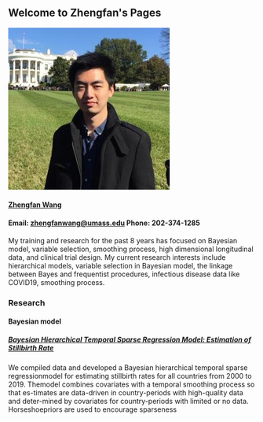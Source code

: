 ## Welcome to Zhengfan's Pages



![image](/fig/zhengfan.jpg)

#### [Zhengfan Wang](/doc/zhengfan_CV.pdf)
#### Email: zhengfanwang@umass.edu    Phone: 202-374-1285    

My training and research for the past 8 years has focused on Bayesian model, variable selection, smoothing process, high dimensional longitudinal data, and clinical trial design. My current research interests include hierarchical models, variable selection in Bayesian model, the linkage between Bayes and frequentist procedures, infectious disease data like COVID19, smoothing process.


### Research

#### Bayesian model
##### [Bayesian Hierarchical Temporal Sparse Regression Model: Estimation of Stillbirth Rate](https://arxiv.org/abs/2010.03551)

We compiled data and developed a Bayesian hierarchical temporal sparse regressionmodel for estimating stillbirth rates for all countries from 2000 to 2019. Themodel  combines  covariates  with  a  temporal  smoothing  process  so  that  es-timates are data-driven in country-periods with high-quality data and deter-mined by covariates for country-periods with limited or no data. Horseshoepriors are used to encourage sparseness


